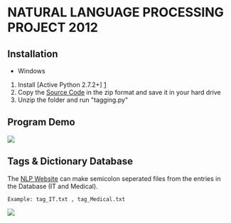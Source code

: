 NATURAL LANGUAGE PROCESSING PROJECT 2012
========================================

Installation
------------

* Windows 

1. Install [Active Python 2.7.2+] [1]
2. Copy the [Source Code][2] in the zip format and save it in your hard drive 
3. Unzip the folder and run "tagging.py"
	

Program Demo
------------

<img src="https://raw.github.com/nlp-hda/nlp2012/master/pictures/Initial_Program.png" />



Tags & Dictionary Database
--------------------------

The [NLP Website][3] can make semicolon seperated files from the entries in the Database (IT and Medical).

`Example: tag_IT.txt , tag_Medical.txt`

<img src="https://raw.github.com/nlp-hda/nlp2012/master/pictures/website.png" />



[1]: http://www.activestate.com/activepython/downloads
[2]: https://github.com/nlp-hda/nlp2012/archive/master.zip
[3]: http://www.nlp.ah-labs.com